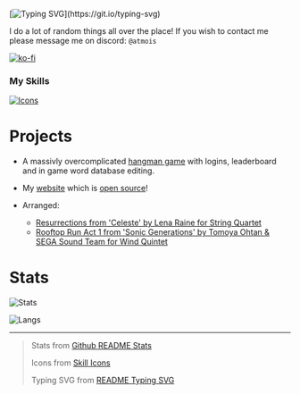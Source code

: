 [![Typing SVG](https://readme-typing-svg.demolab.com?font=Fira+Code&pause=1000&color=BA45FF&random=false&width=435&lines=Hi%2C+I'm+Atmois!)](https://git.io/typing-svg)

I do a lot of random things all over the place! If you wish to contact me please message me on discord: `@atmois`

[![ko-fi](https://ko-fi.com/img/githubbutton_sm.svg)](https://ko-fi.com/D1D6JF6T7)

### My Skills
[![Icons](https://skillicons.dev/icons?i=cpp,cs,py,astro,html,css,md,vscode,godot,git,linux)](https://skillicons.dev)

# Projects

* A massivly overcomplicated [hangman game](https://github.com/Atmois/Hangman) with logins, leaderboard and in game word database editing.

* My [website](https://atmois.com) which is [open source](https://github.com/Atmois/Website)!

* Arranged:

  * [Resurrections from 'Celeste' by Lena Raine for String Quartet](https://ko-fi.com/s/e7e1e9822a)
  * [Rooftop Run Act 1 from 'Sonic Generations' by Tomoya Ohtan & SEGA Sound Team for Wind Quintet](https://ko-fi.com/s/f2444f46ec)

# Stats

![Stats](https://readme-stats-git-main-atmois-projects.vercel.app/api?username=Atmois&show_icons=true&include_all_commits=true&count_private=true&theme=tokyonight&hide=stars)

![Langs](https://readme-stats-git-main-atmois-projects.vercel.app/api/top-langs/?username=atmois&count_weight=0.5&exclude_repo=readme-stats,OldWebsite&theme=tokyonight&layout=pie)

<hr>

> Stats from [Github README Stats](https://github.com/anuraghazra/github-readme-stats)
>
> Icons from [Skill Icons](https://github.com/tandpfun/skill-icons)
>
> Typing SVG from [README Typing SVG](https://github.com/DenverCoder1/readme-typing-svg)
